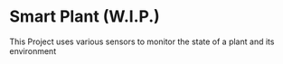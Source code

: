 # Smart Plant (W.I.P.)
This Project uses various sensors to monitor the state of a plant and its environment
